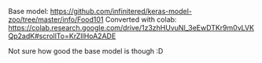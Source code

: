 Base model: https://github.com/infinitered/keras-model-zoo/tree/master/info/Food101
Converted with colab: https://colab.research.google.com/drive/1z3zhHUvuNl_3eEwDTKr9m0vLVKQp2adK#scrollTo=KrZIlHoA2ADE

Not sure how good the base model is though :D